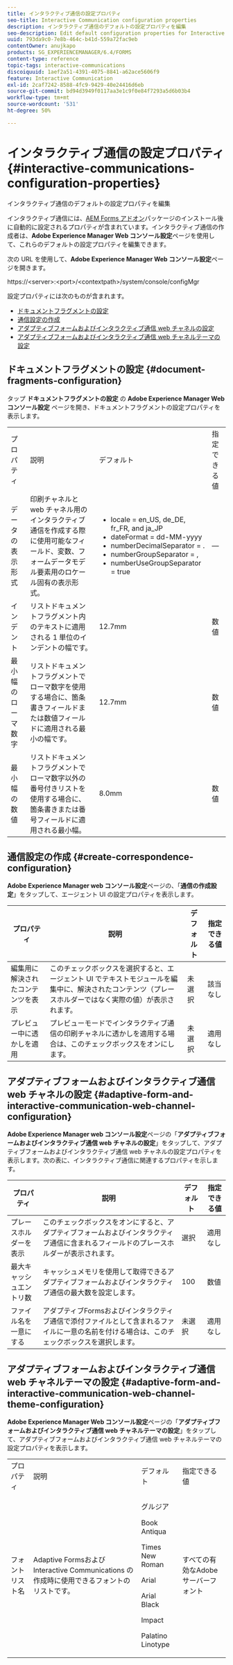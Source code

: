 ```yaml
---
title: インタラクティブ通信の設定プロパティ
seo-title: Interactive Communication configuration properties
description: インタラクティブ通信のデフォルトの設定プロパティを編集
seo-description: Edit default configuration properties for Interactive Communications
uuid: 793da9c0-7e8b-464c-b41d-559a72fac9eb
contentOwner: anujkapo
products: SG_EXPERIENCEMANAGER/6.4/FORMS
content-type: reference
topic-tags: interactive-communications
discoiquuid: 1aef2a51-4391-4075-8841-a62ace5606f9
feature: Interactive Communication
exl-id: 2caf7242-8588-4fc9-9429-40e24416d6eb
source-git-commit: bd94d3949f0117aa3e1c9f0e84f7293a5d6b03b4
workflow-type: tm+mt
source-wordcount: '531'
ht-degree: 50%

---
```


# インタラクティブ通信の設定プロパティ {#interactive-communications-configuration-properties}

インタラクティブ通信のデフォルトの設定プロパティを編集

インタラクティブ通信には、[AEM Forms アドオン](/help/forms/using/installing-configuring-aem-forms-osgi.md)パッケージのインストール後に自動的に設定されるプロパティが含まれています。インタラクティブ通信の作成者は、**Adobe Experience Manager Web コンソール設定**&#x200B;ページを使用して、これらのデフォルトの設定プロパティを編集できます。

次の URL を使用して、**Adobe Experience Manager Web コンソール設定**&#x200B;ページを開きます。

https://&lt;server>:&lt;port>/&lt;contextpath>/system/console/configMgr

設定プロパティには次のものが含まれます。

* [ドキュメントフラグメントの設定](#document-fragments-configuration)
* [通信設定の作成](#create-correspondence-configuration)
* [アダプティブフォームおよびインタラクティブ通信 web チャネルの設定](#adaptive-form-and-interactive-communication-web-channel-configuration)
* [アダプティブフォームおよびインタラクティブ通信 web チャネルテーマの設定](#adaptive-form-and-interactive-communication-web-channel-theme-configuration)

## ドキュメントフラグメントの設定 {#document-fragments-configuration}

タップ **ドキュメントフラグメントの設定** の **Adobe Experience Manager Web コンソール設定** ページを開き、ドキュメントフラグメントの設定プロパティを表示します。

<table> 
 <tbody> 
  <tr> 
   <td>プロパティ</td> 
   <td>説明</td> 
   <td>デフォルト</td> 
   <td>指定できる値</td> 
  </tr> 
  <tr> 
   <td>データの表示形式</td> 
   <td>印刷チャネルと web チャネル用のインタラクティブ通信を作成する際に使用可能なフィールド、変数、フォームデータモデル要素用のロケール固有の表示形式。</td> 
   <td> 
    <ul> 
     <li>locale = en_US, de_DE, fr_FR, and ja_JP</li> 
     <li>dateFormat = dd-MM-yyyy</li> 
     <li>numberDecimalSeparator = .</li> 
     <li>numberGroupSeparator = ,</li> 
     <li>numberUseGroupSeparator = true</li> 
    </ul> </td> 
   <td><p>—</p> </td> 
  </tr> 
  <tr> 
   <td>インデント</td> 
   <td>リストドキュメントフラグメント内のテキストに適用される 1 単位のインデントの幅です。</td> 
   <td>12.7mm</td> 
   <td>数値</td> 
  </tr> 
  <tr> 
   <td>最小幅のローマ数字</td> 
   <td>リストドキュメントフラグメントでローマ数字を使用する場合に、箇条書きフィールドまたは数値フィールドに適用される最小の幅です。 </td> 
   <td>12.7mm</td> 
   <td>数値</td> 
  </tr> 
  <tr> 
   <td>最小幅の数値</td> 
   <td>リストドキュメントフラグメントでローマ数字以外の番号付きリストを使用する場合に、箇条書きまたは番号フィールドに適用される最小幅。</td> 
   <td>8.0mm</td> 
   <td>数値</td> 
  </tr> 
 </tbody> 
</table>

## 通信設定の作成 {#create-correspondence-configuration}

**Adobe Experience Manager web コンソール設定**&#x200B;ページの、「**通信の作成設定**」をタップして、エージェント UI の設定プロパティを表示します。

| プロパティ | 説明 | デフォルト | 指定できる値 |
|---|---|---|---|
| 編集用に解決されたコンテンツを表示 | このチェックボックスを選択すると、エージェント UI でテキストモジュールを編集中に、解決されたコンテンツ（プレースホルダーではなく実際の値）が表示されます。 | 未選択 | 該当なし |
| プレビュー中に透かしを適用 | プレビューモードでインタラクティブ通信の印刷チャネルに透かしを適用する場合は、このチェックボックスをオンにします。 | 未選択 | 適用なし |

## アダプティブフォームおよびインタラクティブ通信 web チャネルの設定 {#adaptive-form-and-interactive-communication-web-channel-configuration}

**Adobe Experience Manager web コンソール設定**&#x200B;ページの「**アダプティブフォームおよびインタラクティブ通信 web チャネルの設定**」をタップして、アダプティブフォームおよびインタラクティブ通信 web チャネルの設定プロパティを表示します。次の表に、インタラクティブ通信に関連するプロパティを示します。

| プロパティ | 説明 | デフォルト | 指定できる値 |
|---|---|---|---|
| プレースホルダーを表示 | このチェックボックスをオンにすると、アダプティブフォームおよびインタラクティブ通信に含まれるフィールドのプレースホルダーが表示されます。 | 選択 | 適用なし |
| 最大キャッシュエントリ数 | キャッシュメモリを使用して取得できるアダプティブフォームおよびインタラクティブ通信の最大数を設定します。 | 100 | 数値 |
| ファイル名を一意にする | アダプティブFormsおよびインタラクティブ通信で添付ファイルとして含まれるファイルに一意の名前を付ける場合は、このチェックボックスを選択します。 | 未選択 | 適用なし |

## アダプティブフォームおよびインタラクティブ通信 web チャネルテーマの設定 {#adaptive-form-and-interactive-communication-web-channel-theme-configuration}

**Adobe Experience Manager Web コンソール設定**&#x200B;ページの「**アダプティブフォームおよびインタラクティブ通信 web チャネルテーマの設定**」をタップして、アダプティブフォームおよびインタラクティブ通信 web チャネルテーマの設定プロパティを表示します。

<table> 
 <tbody> 
  <tr> 
   <td>プロパティ</td> 
   <td>説明</td> 
   <td>デフォルト</td> 
   <td>指定できる値</td> 
  </tr> 
  <tr> 
   <td>フォントリスト名</td> 
   <td>Adaptive Formsおよび Interactive Communications の作成時に使用できるフォントのリストです。</td> 
   <td><p>グルジア</p> <p>Book Antiqua</p> <p>Times New Roman</p> <p>Arial</p> <p>Arial Black</p> <p>Impact</p> <p>Palatino Linotype</p> </td> 
   <td>すべての有効なAdobeサーバーフォント</td> 
  </tr> 
 </tbody> 
</table>
